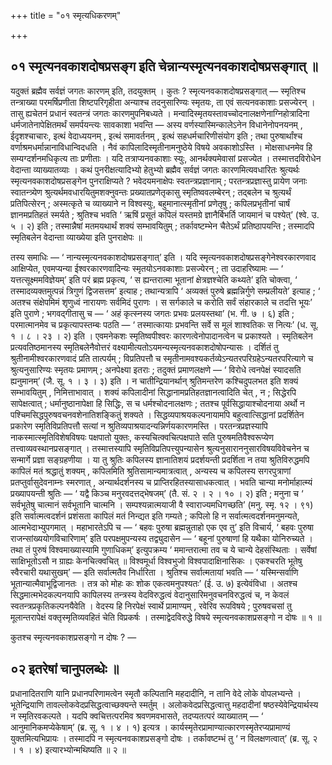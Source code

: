 +++
title = "०१ स्मृत्यधिकरणम्"

+++

## ०१ स्मृत्यनवकाशदोषप्रसङ्ग इति चेन्नान्यस्मृत्यनवकाशदोषप्रसङ्गात् ॥

यदुक्तं ब्रह्मैव सर्वज्ञं जगतः कारणम् इति, तदयुक्तम् । कुतः ? स्मृत्यनवकाशदोषप्रसङ्गात् — स्मृतिश्च तन्त्राख्या परमर्षिप्रणीता शिष्टपरिगृहीता अन्याश्च तदनुसारिण्यः स्मृतयः, ता एवं सत्यनवकाशाः प्रसज्येरन् । तासु ह्यचेतनं प्रधानं स्वतन्त्रं जगतः कारणमुपनिबध्यते । मन्वादिस्मृतयस्तावच्चोदनालक्षणेनाग्निहोत्रादिना धर्मजातेनापेक्षितमर्थं समर्पयन्त्यः सावकाशा भवन्ति — अस्य वर्णस्यास्मिन्कालेऽनेन विधानेनोपनयनम् , ईदृशश्चाचारः, इत्थं वेदाध्ययनम् , इत्थं समावर्तनम् , इत्थं सहधर्मचारिणीसंयोग इति ; तथा पुरुषार्थांश्च वर्णाश्रमधर्मान्नानाविधान्विदधति । नैवं कापिलादिस्मृतीनामनुष्ठेये विषये अवकाशोऽस्ति । मोक्षसाधनमेव हि सम्यग्दर्शनमधिकृत्य ताः प्रणीताः । यदि तत्राप्यनवकाशाः स्युः, आनर्थक्यमेवासां प्रसज्येत । तस्मात्तदविरोधेन वेदान्ता व्याख्यातव्याः । कथं पुनरीक्षत्यादिभ्यो हेतुभ्यो ब्रह्मैव सर्वज्ञं जगतः कारणमित्यवधारितः श्रुत्यर्थः स्मृत्यनवकाशदोषप्रसङ्गेन पुनराक्षिप्यते ? भवेदयमनाक्षेपः स्वतन्त्रप्रज्ञानाम् ; परतन्त्रप्रज्ञास्तु प्रायेण जनाः स्वातन्त्र्येण श्रुत्यर्थमवधारयितुमशक्नुवन्तः प्रख्यातप्रणेतृकासु स्मृतिष्ववलम्बेरन् ; तद्बलेन च श्रुत्यर्थं प्रतिपित्सेरन् ; अस्मत्कृते च व्याख्याने न विश्वस्युः, बहुमानात्स्मृतीनां प्रणेतृषु ; कपिलप्रभृतीनां चार्षं ज्ञानमप्रतिहतं स्मर्यते ; श्रुतिश्च भवति ‘ ऋषिं प्रसूतं कपिलं यस्तमग्रे ज्ञानैर्बिभर्ति जायमानं च पश्येत्’ (श्वे. उ. ५ । २) इति ; तस्मान्नैषां मतमयथार्थं शक्यं सम्भावयितुम् ; तर्कावष्टम्भेन चैतेऽर्थं प्रतिष्ठापयन्ति ; तस्मादपि स्मृतिबलेन वेदान्ता व्याख्येया इति पुनराक्षेपः ॥

तस्य समाधिः — ‘ नान्यस्मृत्यनवकाशदोषप्रसङ्गात्’ इति । यदि स्मृत्यनवकाशदोषप्रसङ्गेनेश्वरकारणवाद आक्षिप्येत, एवमप्यन्या ईश्वरकारणवादिन्यः स्मृतयोऽनवकाशाः प्रसज्येरन् ; ता उदाहरिष्यामः — ‘ यत्तत्सूक्ष्ममविज्ञेयम्’ इति परं ब्रह्म प्रकृत्य, ‘ स ह्यन्तरात्मा भूतानां क्षेत्रज्ञश्चेति कथ्यते’ इति चोक्त्वा, ‘ तस्मादव्यक्तमुत्पन्नं त्रिगुणं द्विजसत्तम’ इत्याह ; तथान्यत्रापि ‘ अव्यक्तं पुरुषे ब्रह्मन्निर्गुणे सम्प्रलीयते’ इत्याह ; ‘ अतश्च संक्षेपमिमं शृणुध्वं नारायणः सर्वमिदं पुराणः । स सर्गकाले च करोति सर्वं संहारकाले च तदत्ति भूयः’ इति पुराणे ; भगवद्गीतासु च — ‘ अहं कृत्स्नस्य जगतः प्रभवः प्रलयस्तथा’ (भ. गी. ७ । ६) इति ; परमात्मानमेव च प्रकृत्यापस्तम्बः पठति — ‘ तस्मात्कायाः प्रभवन्ति सर्वे स मूलं शाश्वतिकः स नित्यः’ (ध. सू. १ । ८ । २३ । २) इति । एवमनेकशः स्मृतिष्वपीश्वरः कारणत्वेनोपादानत्वेन च प्रकाश्यते । स्मृतिबलेन प्रत्यवतिष्ठमानस्य स्मृतिबलेनैवोत्तरं वक्ष्यामीत्यतोऽयमन्यस्मृत्यनवकाशदोषोपन्यासः । दर्शितं तु श्रुतीनामीश्वरकारणवादं प्रति तात्पर्यम् ; विप्रतिपत्तौ च स्मृतीनामवश्यकर्तव्येऽन्यतरपरिग्रहेऽन्यतरपरित्यागे च श्रुत्यनुसारिण्यः स्मृतयः प्रमाणम् ; अनपेक्ष्या इतराः ; तदुक्तं प्रमाणलक्षणे — ‘ विरोधे त्वनपेक्षं स्यादसति ह्यनुमानम्’ (जै. सू. १ । ३ । ३) इति । न चातीन्द्रियानर्थान् श्रुतिमन्तरेण कश्चिदुपलभत इति शक्यं सम्भावयितुम् , निमित्ताभावात् । शक्यं कपिलादीनां सिद्धानामप्रतिहतज्ञानत्वादिति चेत् , न ; सिद्धेरपि सापेक्षत्वात् ; धर्मानुष्ठानापेक्षा हि सिद्धिः, स च धर्मश्चोदनालक्षणः ; ततश्च पूर्वसिद्धायाश्चोदनाया अर्थो न पश्चिमसिद्धपुरुषवचनवशेनातिशङ्कितुं शक्यते । सिद्धव्यपाश्रयकल्पनायामपि बहुत्वात्सिद्धानां प्रदर्शितेन प्रकारेण स्मृतिविप्रतिपत्तौ सत्यां न श्रुतिव्यपाश्रयादन्यन्निर्णयकारणमस्ति । परतन्त्रप्रज्ञस्यापि नाकस्मात्स्मृतिविशेषविषयः पक्षपातो युक्तः, कस्यचित्क्वचित्पक्षपाते सति पुरुषमतिवैश्वरूप्येण तत्त्वाव्यवस्थानप्रसङ्गात् । तस्मात्तस्यापि स्मृतिविप्रतिपत्त्युपन्यासेन श्रुत्यनुसाराननुसारविषयविवेचनेन च सन्मार्गे प्रज्ञा सङ्ग्रहणीया । या तु श्रुतिः कपिलस्य ज्ञानातिशयं प्रदर्शयन्ती प्रदर्शिता न तया श्रुतिविरुद्धमपि कापिलं मतं श्रद्धातुं शक्यम् , कपिलमिति श्रुतिसामान्यमात्रत्वात् , अन्यस्य च कपिलस्य सगरपुत्राणां प्रतप्तुर्वासुदेवनाम्नः स्मरणात् , अन्यार्थदर्शनस्य च प्राप्तिरहितस्यासाधकत्वात् । भवति चान्या मनोर्माहात्म्यं प्रख्यापयन्ती श्रुतिः — ‘ यद्वै किञ्च मनुरवदत्तद्भेषजम्’ (तै. सं. २ । २ । १० । २) इति ; मनुना च ‘ सर्वभूतेषु चात्मानं सर्वभूतानि चात्मनि । सम्पश्यन्नात्मयाजी वै स्वाराज्यमधिगच्छति’ (मनु. स्मृ. १२ । ९१) इति सर्वात्मत्वदर्शनं प्रशंसता कापिलं मतं निन्द्यत इति गम्यते ; कपिलो हि न सर्वात्मत्वदर्शनमनुमन्यते, आत्मभेदाभ्युपगमात् । महाभारतेऽपि च — ‘ बहवः पुरुषा ब्रह्मन्नुताहो एक एव तु’ इति विचार्य, ‘ बहवः पुरुषा राजन्सांख्ययोगविचारिणाम्’ इति परपक्षमुपन्यस्य तद्व्युदासेन — ‘ बहूनां पुरुषाणां हि यथैका योनिरुच्यते । तथा तं पुरुषं विश्वमाख्यास्यामि गुणाधिकम्’ इत्युपक्रम्य ‘ ममान्तरात्मा तव च ये चान्ये देहसंस्थिताः । सर्वेषां साक्षिभूतोऽसौ न ग्राह्यः केनचित्क्वचित् ॥ विश्वमूर्धा विश्वभुजो विश्वपादाक्षिनासिकः । एकश्चरति भूतेषु स्वैरचारी यथासुखम्’ — इति सर्वात्मतैव निर्धारिता । श्रुतिश्च सर्वात्मतायां भवति — ‘ यस्मिन्सर्वाणि भूतान्यात्मैवाभूद्विजानतः । तत्र को मोहः कः शोक एकत्वमनुपश्यतः’ (ई. उ. ७) इत्येवंविधा । अतश्च सिद्धमात्मभेदकल्पनयापि कापिलस्य तन्त्रस्य वेदविरुद्धत्वं वेदानुसारिमनुवचनविरुद्धत्वं च, न केवलं स्वतन्त्रप्रकृतिकल्पनयैवेति । वेदस्य हि निरपेक्षं स्वार्थे प्रामाण्यम् , रवेरिव रूपविषये ; पुरुषवचसां तु मूलान्तरापेक्षं वक्तृस्मृतिव्यवहितं चेति विप्रकर्षः । तस्माद्वेदविरुद्धे विषये स्मृत्यनवकाशप्रसङ्गो न दोषः ॥ १ ॥

कुतश्च स्मृत्यनवकाशप्रसङ्गो न दोषः ? —

## ०२ इतरेषां चानुपलब्धेः ॥

प्रधानादितराणि यानि प्रधानपरिणामत्वेन स्मृतौ कल्पितानि महदादीनि, न तानि वेदे लोके वोपलभ्यन्ते । भूतेन्द्रियाणि तावल्लोकवेदप्रसिद्धत्वाच्छक्यन्ते स्मर्तुम् । अलोकवेदप्रसिद्धत्वात्तु महदादीनां षष्ठस्येवेन्द्रियार्थस्य न स्मृतिरवकल्पते । यदपि क्वचित्तत्परमिव श्रवणमवभासते, तदप्यतत्परं व्याख्यातम् — ‘ आनुमानिकमप्येकेषाम्’ (ब्र. सू. १ । ४ । १) इत्यत्र । कार्यस्मृतेरप्रामाण्यात्कारणस्मृतेरप्यप्रामाण्यं युक्तमित्यभिप्रायः । तस्मादपि न स्मृत्यनवकाशप्रसङ्गो दोषः । तर्कावष्टम्भं तु ‘ न विलक्षणत्वात्’ (ब्र. सू. २ । १ । ४) इत्यारभ्योन्मथिष्यति ॥ २ ॥
